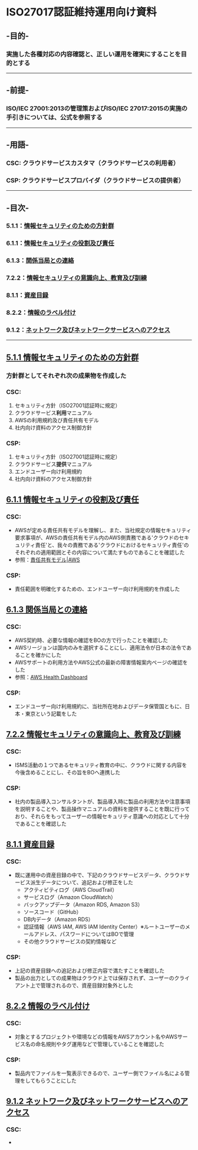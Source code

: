 # ISO27017認証維持運用向け資料
## -目的-
### 実施した各種対応の内容確認と、正しい運用を確実にすることを目的とする
---
## -前提-
### ISO/IEC 27001:2013の管理策およびISO/IEC 27017:2015の実施の手引きについては、公式を参照する
---
## -用語-
### CSC: クラウドサービスカスタマ（クラウドサービスの利用者）
### CSP: クラウドサービスプロバイダ（クラウドサービスの提供者）
---
## -目次-
### 5.1.1：[情報セキュリティのための方針群](#511-情報セキュリティのための方針群)
### 6.1.1：[情報セキュリティの役割及び責任](#611-情報セキュリティの役割及び責任)
### 6.1.3：[関係当局との連絡](#613-関係当局との連絡)
### 7.2.2：[情報セキュリティの意識向上、教育及び訓練](#722-情報セキュリティの意識向上教育及び訓練)
### 8.1.1：[資産目録](#811-資産目録)
### 8.2.2：[情報のラベル付け](#822-情報のラベル付け)
### 9.1.2：[ネットワーク及びネットワークサービスへのアクセス](#912-ネットワーク及びネットワークサービスへのアクセス)
---
## [5.1.1 情報セキュリティのための方針群](#目次)
### 方針群としてそれぞれ次の成果物を作成した
### CSC:
1. セキュリティ方針（ISO27001認証時に規定）
2. クラウドサービス**利用**マニュアル
3. AWSの利用規約及び責任共有モデル
4. 社内向け資料のアクセス制御方針

### CSP:
1. セキュリティ方針（ISO27001認証時に規定）
2. クラウドサービス**提供**マニュアル
3. エンドユーザー向け利用規約
4. 社内向け資料のアクセス制御方針

## [6.1.1 情報セキュリティの役割及び責任](#目次)
### CSC:
- AWSが定める責任共有モデルを理解し、また、当社規定の情報セキュリティ要求事項が、AWSの責任共有モデル内のAWS側責務である'クラウドのセキュリティ責任'と、我々の責務である'クラウドにおけるセキュリティ責任'のそれぞれの適用範囲とその内容について満たすものであることを確認した
- 参照：[責任共有モデル|AWS](https://aws.amazon.com/jp/compliance/shared-responsibility-model/)

### CSP:
- 責任範囲を明確化するための、エンドユーザー向け利用規約を作成した

## [6.1.3 関係当局との連絡](#目次)
### CSC:
- AWS契約時、必要な情報の確認をBOの方で行ったことを確認した
- AWSリージョンは国内のみを選択することにし、適用法令が日本の法令であることを確かにした
- AWSサポートの利用方法やAWS公式の最新の障害情報案内ページの確認をした
- 参照：[AWS Health Dashboard](https://health.aws.amazon.com/health/status)

### CSP:
- エンドユーザー向け利用規約に、当社所在地およびデータ保管国ともに、日本・東京という記載をした

## [7.2.2 情報セキュリティの意識向上、教育及び訓練](#目次)
### CSC:
- ISMS活動の１つであるセキュリティ教育の中に、クラウドに関する内容を今後含めることにし、その旨をBOへ連携した

### CSP:
- 社内の製品導入コンサルタントが、製品導入時に製品の利用方法や注意事項を説明することや、製品操作マニュアルの資料を提供することを既に行っており、それらをもってユーザーの情報セキュリティ意識への対応として十分であることを確認した

## [8.1.1 資産目録](#目次)
### CSC:
- 既に運用中の資産目録の中で、下記のクラウドサービスデータ、クラウドサービス派生データについて、追記および修正をした
    - アクティビティログ（AWS CloudTrail）
    - サービスログ（Amazon CloudWatch）
    - バックアップデータ（Amazon RDS, Amazon S3）
    - ソースコード（GitHub）
    - DB内データ（Amazon RDS）
    - 認証情報（AWS IAM, AWS IAM Identity Center）※ルートユーザーのメールアドレス、パスワードについてはBOで管理
    - その他クラウドサービスの契約情報など

### CSP:
- 上記の資産目録への追記および修正内容で満たすことを確認した
- 製品の出力としての成果物はクラウド上では保存されず、ユーザーのクライアント上で管理されるので、資産目録対象外とした

## [8.2.2 情報のラベル付け](#目次)
### CSC:
- 対象とするプロジェクトや環境などの情報をAWSアカウント名やAWSサービス名の命名規則やタグ運用などで管理していることを確認した

### CSP:
- 製品内でファイルを一覧表示できるので、ユーザー側でファイル名による管理をしてもらうことにした

## [9.1.2 ネットワーク及びネットワークサービスへのアクセス](#目次)
### CSC:
- 